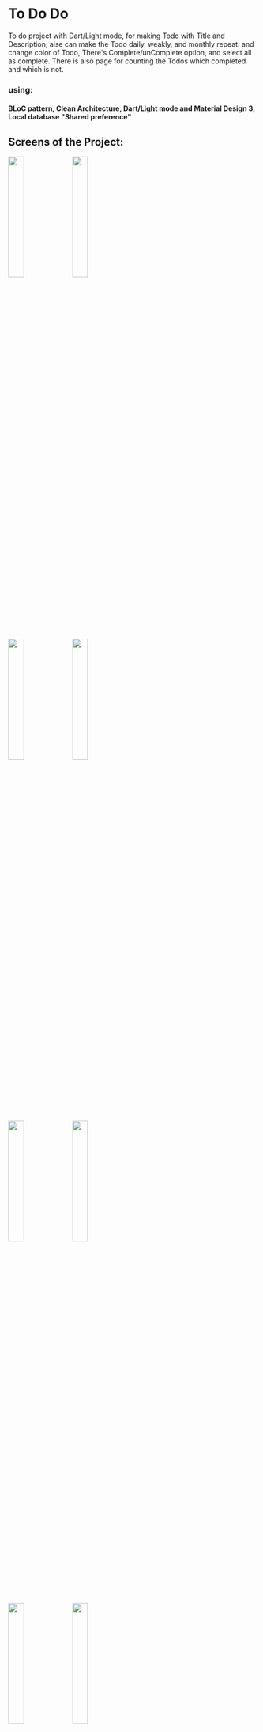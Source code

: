 # To Do Do

To do project with Dart/Light mode, for making Todo with Title and Description, alse can make the Todo daily, weakly, and monthly repeat. and change color of Todo, There's Complete/unComplete option, and select all as complete.
There is also page for counting the Todos which completed and which is not.

### using:
#### BLoC pattern, Clean Architecture, Dart/Light mode and Material Design 3, Local database "Shared preference"


## Screens of the Project:

<div>
<img src="https://user-images.githubusercontent.com/45398293/216626471-7b95d626-9c26-490f-9530-225dbba491a3.jpg"width="25%" height="25%">
<img src="https://user-images.githubusercontent.com/45398293/216626474-feff25ce-60ef-4060-8726-c899f3020f8b.jpg"width="25%" height="25%">
</div>


<div>
<img src="https://user-images.githubusercontent.com/45398293/216626476-472abf67-e5d0-4ba5-ad1f-ec8d37add7b2.jpg"width="25%" height="25%">
<img src="https://user-images.githubusercontent.com/45398293/216626480-b432399a-caf8-4c3a-b416-4b798531f7cc.jpg"width="25%" height="25%">
</div>

<div>
<img src="https://user-images.githubusercontent.com/45398293/216626484-3a1aac5a-5c27-46ce-ae37-2f9952c07437.jpg"width="25%" height="25%">
<img src="https://user-images.githubusercontent.com/45398293/216626485-a3a40c11-8ebd-4973-b391-6014d0f8d3cf.jpg"width="25%" height="25%">
</div>

<div>
<img src="https://user-images.githubusercontent.com/45398293/216626492-20f2cb3b-cf76-4bce-83f8-454902000ae6.jpg"width="25%" height="25%">
<img src="https://user-images.githubusercontent.com/45398293/216626494-363fefb2-ebf9-464d-a5d1-a9f2f9a1b42f.jpg"width="25%" height="25%">
</div>
